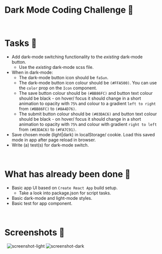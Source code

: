 # Dark Mode Coding Challenge 🌙 

&nbsp;
# Tasks 📖
- Add dark-mode switching functionality to the *existing* dark-mode button.
  - Use the *existing* dark-mode scss file.
- When in dark-mode:
  - The dark-mode button icon should be `faSun`.
  - The dark-mode button icon colour should be `(#FFA500)`. You can use the `color` prop on the `Icon` component.
  - The save button colour should be `(#BB86FC)` and button text colour should be black - on hover/ focus it should change in a short animation to opacity 
  with `75%` and colour to a gradient `left to right` from `(#BB86FC)` to `(#8A4D76)`.
  - The submit button colour should be `(#03DAC6)` and button text colour should be black  - on hover/ focus it should change in a short animation to opacity 
  with `75%` and colour with gradient `right to left` from `(#03DAC6)` to `(#FA7C91)`.
- Save chosen mode (light|dark) in localStorage/ cookie. Load this saved mode in app after page reload in browser.
- Write (a) test(s) for dark-mode switch.


&nbsp;
# What has already been done 🏁
- Basic app UI based on `Create React App` build setup.
    - Take a look into package.json for script tasks.
- Basic dark-mode and light-mode styles.
- Basic test for app component.

&nbsp;
# Screenshots 🌄
&nbsp;
![screenshot-light](https://puu.sh/Fq13d/04a9e5ad48.png)
![screenshot-dark](https://puu.sh/Fq132/caa2fa0c6d.png)
